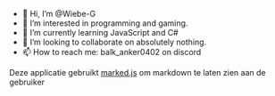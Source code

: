 - 👋 Hi, I’m @Wiebe-G
- 👀 I’m interested in programming and gaming.
- 🌱 I’m currently learning JavaScript and C#
- 💞️ I’m looking to collaborate on absolutely nothing.
- 📫 How to reach me: balk_anker0402 on discord

Deze applicatie gebruikt [marked.js](https://github.com/markedjs/marked?tab=readme-ov-file) om markdown te laten zien aan de gebruiker

<!---
Wiebe-G/Wiebe-G is a ✨ special ✨ repository because its `README.md` (this file) appears on your GitHub profile.
You can click the Preview link to take a look at your changes.
--->
